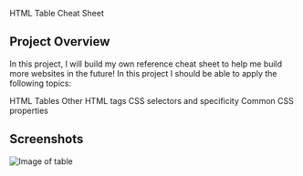HTML Table Cheat Sheet

## Project Overview

In this project, I will build my own reference cheat sheet to help me build more websites in the future!
In this project I should be able to apply the following topics:

HTML Tables
Other HTML tags
CSS selectors and specificity
Common CSS properties

## Screenshots
![Image of table](https://octodex.github.com/img.png)
